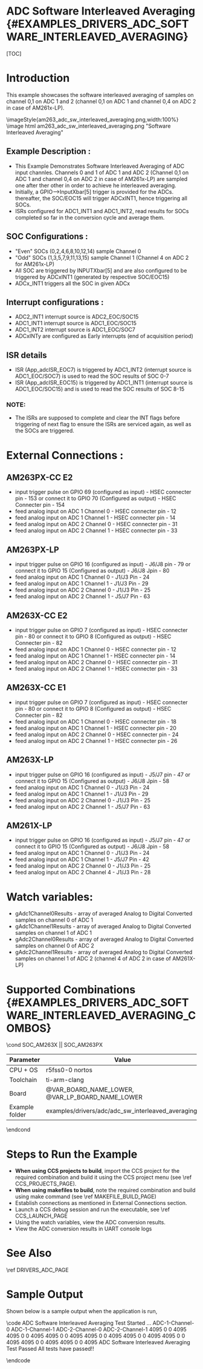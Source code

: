 # ADC Software Interleaved Averaging {#EXAMPLES_DRIVERS_ADC_SOFTWARE_INTERLEAVED_AVERAGING}

[TOC]

# Introduction
This example showcases the software interleaved averaging of samples on channel 0,1 on ADC 1 and 2 (channel 0,1 on ADC 1 and channel 0,4 on ADC 2 in case of AM261x-LP).

\imageStyle{am263_adc_sw_interleaved_averaging.png,width:100%}
\image html am263_adc_sw_interleaved_averaging.png "Software Interleaved Averaging"
## Example Description :
- This Example Demonstrates Software Interleaved Averaging of ADC input channles. Channels 0 and 1 of ADC 1 and ADC 2 (Channel 0,1 on ADC 1 and channel 0,4 on ADC 2 in case of AM261x-LP) are sampled one after ther other in order to achieve he interleaved averaging.
- Initially, a GPIO-->InputXbar[5] trigger is provided for the ADCs.
thereafter, the SOC/EOC15 will trigger ADCxINT1, hence triggering all SOCs.
- ISRs configured for ADC1_INT1 and ADC1_INT2, read results for SOCs
completed so far in the conversion cycle and average them.

## SOC Configurations :
- "Even" SOCs (0,2,4,6,8,10,12,14) sample Channel 0
- "Odd" SOCs (1,3,5,7,9,11,13,15) sample Channel 1 (Channel 4 on ADC 2 for AM261x-LP)
- All SOC are triggered by INPUTXbar[5] and are also configured to be triggered by ADCxINT1 (generated by respective SOC/EOC15)
- ADCx_INT1 triggers all the SOC in given ADCx

## Interrupt configurations :
- ADC2_INT1 interrupt source is ADC2_EOC/SOC15
- ADC1_INT1 interrupt source is ADC1_EOC/SOC15
- ADC1_INT2 interrupt source is ADC1_EOC/SOC7
- ADCxINTy are configured as Early interrupts (end of acquisition period)

## ISR details
- ISR (App_adcISR_EOC7) is triggered by ADC1_INT2 (interrupt source is ADC1_EOC/SOC7) is used to read the SOC results of SOC 0-7
- ISR (App_adcISR_EOC15) is triggered by ADC1_INT1 (interrupt source is ADC1_EOC/SOC15) and is used to read the SOC results of SOC 8-15

### NOTE:
- The ISRs are supposed to complete and clear the INT flags before triggering of next flag to ensure the ISRs are serviced again, as well as the SOCs are triggered.



# External Connections :
## AM263PX-CC E2
- input trigger pulse on GPIO 69 (configured as input) - HSEC connecter pin - 153 or connect it to GPIO 70 (Configured as output) - HSEC Connecter pin - 154
- feed analog input on ADC 1 Channel 0 - HSEC connecter pin - 12
- feed analog input on ADC 1 Channel 1 - HSEC connecter pin - 14
- feed analog input on ADC 2 Channel 0 - HSEC connecter pin - 31
- feed analog input on ADC 2 Channel 1 - HSEC connecter pin - 33

## AM263PX-LP 
- input trigger pulse on GPIO 16 (configured as input) - J6/J8 pin - 79 or connect it to GPIO 15 (Configured as output) -  J6/J8 Jpin - 80
- feed analog input on ADC 1 Channel 0 - J1/J3 Pin - 24
- feed analog input on ADC 1 Channel 1 - J1/J3 Pin - 29
- feed analog input on ADC 2 Channel 0 - J1/J3 Pin - 25
- feed analog input on ADC 2 Channel 1 - J5/J7 Pin - 63

## AM263X-CC E2
- input trigger pulse on GPIO 7 (configured as input) - HSEC connecter pin - 80 or connect it to GPIO 8 (Configured as output) - HSEC Connecter pin - 82
- feed analog input on ADC 1 Channel 0 - HSEC connecter pin - 12
- feed analog input on ADC 1 Channel 1 - HSEC connecter pin - 14
- feed analog input on ADC 2 Channel 0 - HSEC connecter pin - 31
- feed analog input on ADC 2 Channel 1 - HSEC connecter pin - 33

## AM263X-CC E1 
- input trigger pulse on GPIO 7 (configured as input) - HSEC connecter pin - 80 or connect it to GPIO 8 (Configured as output) - HSEC Connecter pin - 82
- feed analog input on ADC 1 Channel 0 - HSEC connecter pin - 18
- feed analog input on ADC 1 Channel 1 - HSEC connecter pin - 20
- feed analog input on ADC 2 Channel 0 - HSEC connecter pin - 24
- feed analog input on ADC 2 Channel 1 - HSEC connecter pin - 26

## AM263X-LP
- input trigger pulse on GPIO 16 (configured as input) - J5/J7 pin - 47 or connect it to GPIO 15 (Configured as output) -  J6/J8 Jpin - 58
- feed analog input on ADC 1 Channel 0 - J1/J3 Pin - 24
- feed analog input on ADC 1 Channel 1 - J1/J3 Pin - 29
- feed analog input on ADC 2 Channel 0 - J1/J3 Pin - 25
- feed analog input on ADC 2 Channel 1 - J5/J7 Pin - 63


## AM261X-LP
- input trigger pulse on GPIO 16 (configured as input) - J5/J7 pin - 47 or connect it to GPIO 15 (Configured as output) -  J6/J8 Jpin - 58
- feed analog input on ADC 1 Channel 0 - J1/J3 Pin - 24
- feed analog input on ADC 1 Channel 1 - J5/J7 Pin - 42
- feed analog input on ADC 2 Channel 0 - J1/J3 Pin - 25
- feed analog input on ADC 2 Channel 4 - J1/J3 Pin - 28
# Watch variables:
- gAdc1Channel0Results - array of averaged Analog to Digital Converted samples on channel 0 of ADC 1
- gAdc1Channel1Results - array of averaged Analog to Digital Converted samples on channel 1 of ADC 1
- gAdc2Channel0Results - array of averaged Analog to Digital Converted samples on channel 0 of ADC 2
- gAdc2Channel1Results - array of averaged Analog to Digital Converted samples on channel 1 of ADC 2 (channel 4 of ADC 2 in case of AM261X-LP)


# Supported Combinations {#EXAMPLES_DRIVERS_ADC_SOFTWARE_INTERLEAVED_AVERAGING_COMBOS}

\cond SOC_AM263X || SOC_AM263PX

 Parameter      | Value
 ---------------|-----------
 CPU + OS       | r5fss0-0 nortos
 Toolchain      | ti-arm-clang
 Board          | @VAR_BOARD_NAME_LOWER, @VAR_LP_BOARD_NAME_LOWER
 Example folder | examples/drivers/adc/adc_sw_interleaved_averaging/

\endcond

# Steps to Run the Example

- **When using CCS projects to build**, import the CCS project for the required combination
  and build it using the CCS project menu (see \ref CCS_PROJECTS_PAGE).
- **When using makefiles to build**, note the required combination and build using
  make command (see \ref MAKEFILE_BUILD_PAGE)
- Establish connections as mentioned in External Connections section.
- Launch a CCS debug session and run the executable, see \ref CCS_LAUNCH_PAGE
- Using the watch variables, view the ADC conversion results.
- View the ADC conversion results in UART console logs

# See Also

\ref DRIVERS_ADC_PAGE

# Sample Output

Shown below is a sample output when the application is run,

\code
ADC Software Interleaved Averaging Test Started ...
ADC-1-Channel-0    ADC-1-Channel-1    ADC-2-Channel-0    ADC-2-Channel-1
4095        0        0        4095
4095        0        0        4095
4095        0        0        4095
4095        0        0        4095
4095        0        0        4095
4095        0        0        4095
4095        0        0        4095
4095        0        0        4095
ADC Software Interleaved Averaging Test Passed
All tests have passed!!

\endcode
